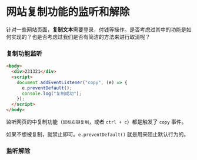 # 网站复制功能的监听和解除

针对一些网站页面，**复制文本**需要登录，付钱等操作。是否考虑过其中的功能是如何实现的？也是否考虑过我们是否有简洁的方法来进行取消呢？

### 复制功能监听

```html
<body>
  <div>231321</div>
  <script>
    document.addEventListener("copy", (e) => {
      e.preventDefault();
      console.log("复制成功");
    });
  </script>
</body>
```

监听网页的中复制功能（`鼠标右键复制`，或者 `ctrl + c`）都是触发了 `copy` 事件。

如果不想被复制，就禁止即可。`e.preventDefault()` 就是用来阻止默认行为的。

### 监听解除
